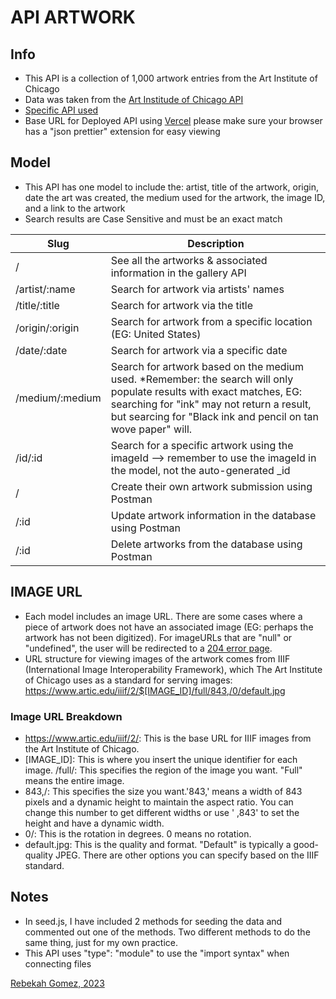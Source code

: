 # API ARTWORK
## Info
- This API is a collection of 1,000 artwork entries from the Art Institute of Chicago
- Data was taken from the [Art Institude of Chicago API](https://api.artic.edu/docs/#introduction)
- [Specific API used](https://api.artic.edu/api/v1/artworks)
- Base URL for Deployed API using [Vercel](https://project2-api.vercel.app/) please make sure your browser has a "json prettier" extension for easy viewing

## Model
- This API has one model to include the: artist, title of the artwork, origin, date the art was created, the medium used for the artwork, the image ID, and a link to the artwork
- Search results are Case Sensitive and must be an exact match

| Slug | Description |
|------| ----------- |
| /   | See all the artworks & associated information in the gallery API
| /artist/:name | Search for artwork via artists' names
| /title/:title | Search for artwork via the title
| /origin/:origin | Search for artwork from a specific location (EG: United States)
| /date/:date | Search for artwork via a specific date
| /medium/:medium | Search for artwork based on the medium used. *Remember: the search will only populate results with exact matches, EG: searching for "ink" may not return a result, but searcing for "Black ink and pencil on tan wove paper" will.
| /id/:id | Search for a specific artwork using the imageId --> remember to use the imageId in the model, not the auto-generated _id
| /    | Create their own artwork submission using Postman
| /:id | Update artwork information in the database using Postman
| /:id | Delete artworks from the database using Postman


## IMAGE URL
- Each model includes an image URL.  There are some cases where a piece of artwork does not have an associated image (EG: perhaps the artwork has not been digitized). For imageURLs that are "null" or "undefined", the user will be redirected to a [204 error page](https://http.cat/status/204).
- URL structure for viewing images of the artwork comes from IIIF (International Image Interoperability Framework), which The Art Institute of Chicago uses as a standard for serving images: https://www.artic.edu/iiif/2/$[IMAGE_ID]/full/843,/0/default.jpg
### Image URL Breakdown
- https://www.artic.edu/iiif/2/: This is the base URL for IIIF images from the Art Institute of Chicago.
- [IMAGE_ID]: This is where you insert the unique identifier for each image.
/full/: This specifies the region of the image you want. "Full" means the entire image.
- 843,/: This specifies the size you want.'843,' means a width of 843 pixels and a dynamic height to maintain the aspect ratio. You can change this number to get different widths or use ' ,843' to set the height and have a dynamic width.
- 0/: This is the rotation in degrees. 0 means no rotation.
- default.jpg: This is the quality and format. "Default" is typically a good-quality JPEG. There are other options you can specify based on the IIIF standard.

## Notes
- In seed.js, I have included 2 methods for seeding the data and commented out one of the methods. Two different methods to do the same thing, just for my own practice.
- This API uses "type": "module" to use the "import syntax" when connecting files

[Rebekah Gomez, 2023](https://www.linkedin.com/in/rebekah-gomez/)